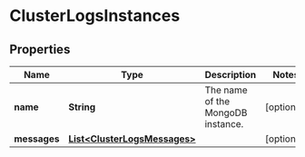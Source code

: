 

# ClusterLogsInstances

## Properties

| Name | Type | Description | Notes |
| ------------ | ------------- | ------------- | ------------- |
| **name** | **String** | The name of the MongoDB instance. |  [optional] |
| **messages** | [**List&lt;ClusterLogsMessages&gt;**](ClusterLogsMessages.md) |  |  [optional] |


